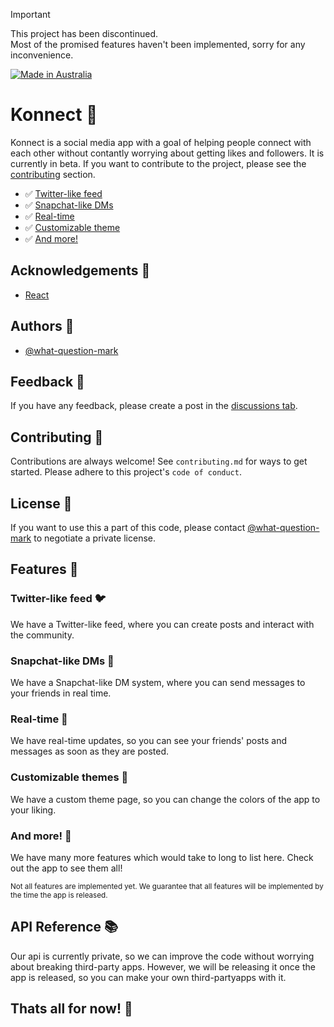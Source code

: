 > [!IMPORTANT]  
> This project has been discontinued. <br>
> Most of the promised features haven't been implemented, sorry for any inconvenience.

[![Made in Australia](https://img.shields.io/badge/Made_In-Australia-00843D?labelColor=FFCD00&style=for-the-badge)](https://www.madeinaustralia.com.au/)

# Konnect 📱

Konnect is a social media app with a goal of helping people connect with each other without contantly worrying about getting likes and followers. It is currently in beta. If you want to contribute to the project, please see the [contributing](#contributing) section.

- ✅ [Twitter-like feed](#twitter-like-feed)
- ✅ [Snapchat-like DMs](#snapchat-like-dms)
- ✅ [Real-time](#real-time)
- ✅ [Customizable theme](#customizable-theme)
- ✅ [And more!](#and-more)


## Acknowledgements 📜

* [React](https://reactjs.org/)


## Authors 👥

- [@what-question-mark](https://www.github.com/what-question-mark)


## Feedback 📝
If you have any feedback, please create a post in the [discussions tab](https://github.com/What-Question-Mark/Konnect/discussions/new?category=feedback).


## Contributing 🤝
Contributions are always welcome!
See `contributing.md` for ways to get started. Please adhere to this project's `code of conduct`.


## License 📝
If you want to use this a part of this code, please contact [@what-question-mark](https://www.github.com/what-question-mark) to negotiate a private license.


## Features 🧮
    
### Twitter-like feed 🐦
We have a Twitter-like feed, where you can create posts and interact with the community.
    
### Snapchat-like DMs 👻
We have a Snapchat-like DM system, where you can send messages to your friends in real time.
    
### Real-time 📡
We have real-time updates, so you can see your friends' posts and messages as soon as they are posted.
    
### Customizable themes 🎨
We have a custom theme page, so you can change the colors of the app to your liking.
    
### And more! 🎉
We have many more features which would take to long to list here. Check out the app to see them all!
    
<sub>Not all features are implemented yet. We guarantee that all features will be implemented by the time the app is released.</sub>


## API Reference 📚

Our api is currently private, so we can improve the code without worrying about breaking third-party apps. However, we will be releasing it once the app is released, so you can make your own third-partyapps with it.


## Thats all for now! 🎉
